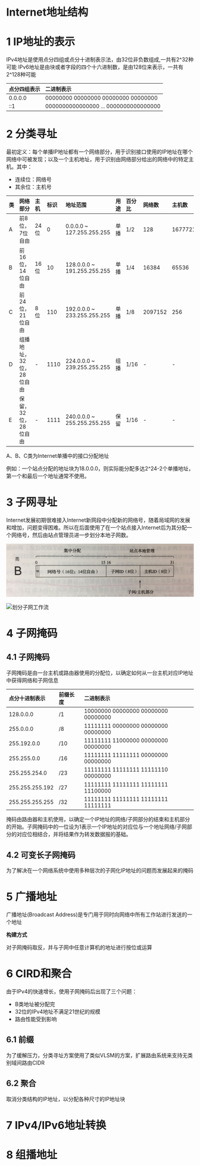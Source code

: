 # Internet地址结构

# 1 IP地址的表示

IPv4地址是使用点分四组或点分十进制表示法，由32位非负数组成,一共有2^32种可能
IPv6地址是由块或者字段的四个十六进制数，是由128位来表示，一共有2^128种可能

| 点分四组表示 | 二进制表示 |
|:--|:--|
| 0.0.0.0 | 00000000 00000000 00000000 00000000 |
| ::1 | 0000000000000000 ... 0000000000000000 |

# 2 分类寻址

最初定义：每个单播IP地址都有一个网络部分，用于识别接口使用的IP地址在哪个网络中可被发现；以及一个主机地址，用于识别由网络部分给出的网络中的特定主机。其中：
- 连续位：网络号
- 其余位：主机号

| 类 | 网络部分 | 主机 | 标识 | 地址范围 | 用途 | 百分比 | 网络数 | 主机数 |
|:--|:--|:--|:--|:--|:--|:--|:--|:--|
| A | 前8位，7位自由 | 24位 | 0 | 0.0.0.0 ~ 127.255.255.255 | 单播 | 1/2 | 128 | 16777216 |
| B | 前16位，14位自由 | 16位 | 10 | 128.0.0.0 ~ 191.255.255.255 | 单播 | 1/4 | 16384 | 65536 |
| C | 前24位，21位自由 | 8位 | 110 | 192.0.0.0 ~ 233.255.255.255 | 单播 | 1/8 | 2097152 | 256 |
| D | 组播地址，32位，28位自由 | - | 1110 | 224.0.0.0 ~ 239.255.255.255 | 组播 | 1/16 | - | - |
| E | 保留，32位，28位自由 |- | 1111 | 240.0.0.0 ~ 255.255.255.255 | 保留 | 1/16 | - | - |

A、B、C类为Internet单播中的接口分配地址

例如：一个站点分配的地址块为18.0.0.0，则实际能分配多达2^24-2个单播地址，第一个和最后一个地址通常不使用。

# 3 子网寻址

Internet发展初期很难接入Internet新网段中分配新的网络号，随着局域网的发展和增加，问题变得困难。所以在后面使用了在一个站点接入Internet后为其分配一个网络号，然后由站点管理员进一步划分本地子网数。

![B类地址子网寻址](Bneidizhi.JPG)

![划分子网工作流](huafenziwang.PNG)

# 4 子网掩码

## 4.1 子网掩码

子网掩码是由一台主机或路由器使用的分配位，以确定如何从一台主机对应IP地址中获得网络和子网信息

| 点分十进制表示 | 前缀长度 | 二进制表示 |
|:--|:--|:--|
| 128.0.0.0 | /1 | 10000000 00000000 00000000 00000000 |
| 255.0.0.0 | /8 | 11111111 00000000 00000000 00000000 |
| 255.192.0.0 | /10 | 11111111 11000000 00000000 00000000 |
| 255.255.0.0 | /16 | 11111111 11111111 00000000 00000000 |
| 255.255.254.0 | /23 | 11111111 11111111 11111110 00000000 |
| 255.255.255.192 | /27 | 11111111 11111111 11111111 11100000 |
| 255.255.255.255 | /32 | 11111111 11111111 11111111 11111111 |

掩码由路由器和主机使用，以确定一个IP地址的网络/子网部分的结束和主机部分的开始。子网掩码中的一位设为1表示一个IP地址的对应位与一个地址网络/子网部分的对应位相结合，并将结果作为转发数据报的基础。

## 4.2 可变长子网掩码

为了解决在一个网络系统中使用多种层次的子网化IP地址的问题而发展起来的掩码

# 5 广播地址

广播地址(Broadcast Address)是专门用于同时向网络中所有工作站进行发送的一个地址

**构建方式**

对子网掩码取反，并与子网中任意计算机的地址进行按位或运算

# 6 CIRD和聚合

由于IPv4的快速增长，使用子网掩码后出现了三个问题：

- B类地址被分配完
- 32位的IPv4地址不满足21世纪的规模
- 路由性能受到影响

## 6.1 前缀

为了缓解压力，分类寻址方案使用了类似VLSM的方案，扩展路由系统来支持无类别域间路由CIDR

## 6.2 聚合

取消分类结构的IP地址，以分配各种尺寸的IP地址块

# 7 IPv4/IPv6地址转换

# 8 组播地址

